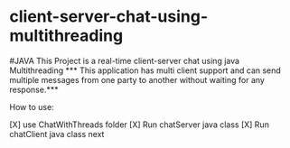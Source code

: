 # client-server-chat-using-multithreading
#JAVA
This Project is a real-time client-server chat using java Multithreading
*** This application has multi client support and can send multiple messages from one party to another without waiting for any response.***

How to use:

[X] use ChatWithThreads folder
[X] Run chatServer java class
[X] Run chatClient java class next

